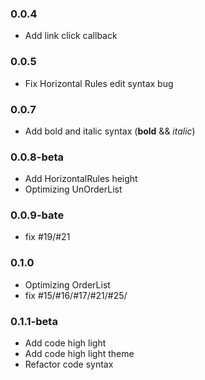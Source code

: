 ### 0.0.4
* Add link click callback 

### 0.0.5
* Fix Horizontal Rules edit syntax bug

### 0.0.7
* Add bold and italic syntax (__bold__ && _italic_)

### 0.0.8-beta
* Add HorizontalRules height
* Optimizing UnOrderList

### 0.0.9-bate
* fix #19/#21

### 0.1.0
* Optimizing OrderList
* fix #15/#16/#17/#21/#25/

### 0.1.1-beta
* Add code high light
* Add code high light theme
* Refactor code syntax
